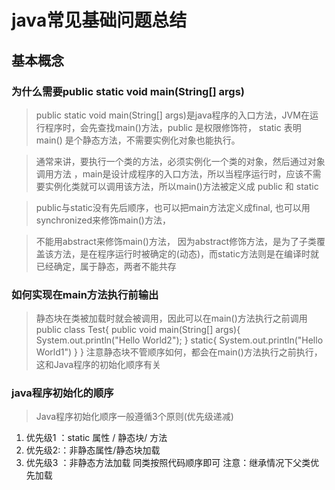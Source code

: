 # java常见基础问题总结
## 基本概念
### 为什么需要public static void main(String[] args)
> public static void main(String[] args)是java程序的入口方法，JVM在运行程序时，会先查找main()方法，public 是权限修饰符， static 表明main() 是个静态方法，不需要实例化对象也能执行。

> 通常来讲，要执行一个类的方法，必须实例化一个类的对象，然后通过对象调用方法
，main是设计成程序的入口方法，所以当程序运行时，应该不需要实例化类就可以调用该方法，所以main()方法被定义成 public 和 static

> public与static没有先后顺序，也可以把main方法定义成final, 也可以用synchronized来修饰main()方法，

> 不能用abstract来修饰main()方法， 因为abstract修饰方法，是为了子类覆盖该方法，是在程序运行时被确定的(动态)，而static方法则是在编译时就已经确定，属于静态，两者不能共存

### 如何实现在main方法执行前输出
> 静态块在类被加载时就会被调用，因此可以在main()方法执行之前调用
public class Test{
    public void main(String[] args){
        System.out.println("Hello World2");
    }
    static{
        System.out.println("Hello World1")
    }
}
> 注意静态块不管顺序如何，都会在main()方法执行之前执行，这和Java程序的初始化顺序有关
### java程序初始化的顺序
> Java程序初始化顺序一般遵循3个原则(优先级递减)
1. 优先级1 ：static 属性 / 静态块/ 方法
2. 优先级2:：非静态属性/静态块加载
3. 优先级3 ：非静态方法加载
同类按照代码顺序即可
注意：继承情况下父类优先加载
